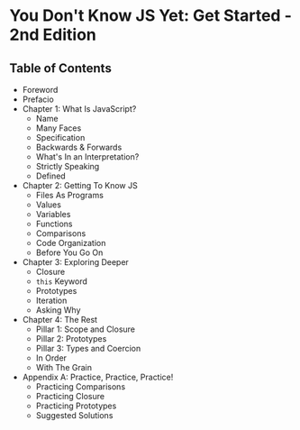 # You Don't Know JS Yet: Get Started - 2nd Edition

## Table of Contents

* Foreword
* Prefacio
* Chapter 1: What Is JavaScript?
    * Name
    * Many Faces
    * Specification
    * Backwards & Forwards
    * What's In an Interpretation?
    * Strictly Speaking
    * Defined
* Chapter 2: Getting To Know JS
    * Files As Programs
    * Values
    * Variables
    * Functions
    * Comparisons
    * Code Organization
    * Before You Go On
* Chapter 3: Exploring Deeper
    * Closure
    * `this` Keyword
    * Prototypes
    * Iteration
    * Asking Why
* Chapter 4: The Rest
    * Pillar 1: Scope and Closure
    * Pillar 2: Prototypes
    * Pillar 3: Types and Coercion
    * In Order
    * With The Grain
* Appendix A: Practice, Practice, Practice!
    * Practicing Comparisons
    * Practicing Closure
    * Practicing Prototypes
    * Suggested Solutions
